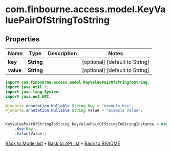 # com.finbourne.access.model.KeyValuePairOfStringToString

## Properties

Name | Type | Description | Notes
------------ | ------------- | ------------- | -------------
**key** | **String** |  | [optional] [default to String]
**value** | **String** |  | [optional] [default to String]

```java
import com.finbourne.access.model.KeyValuePairOfStringToString;
import java.util.*;
import java.lang.System;
import java.net.URI;

@jakarta.annotation.Nullable String Key = "example Key";
@jakarta.annotation.Nullable String Value = "example Value";


KeyValuePairOfStringToString keyValuePairOfStringToStringInstance = new KeyValuePairOfStringToString()
    .Key(Key)
    .Value(Value);
```


[Back to Model list](../README.md#documentation-for-models) &#8226; [Back to API list](../README.md#documentation-for-api-endpoints) &#8226; [Back to README](../README.md)
